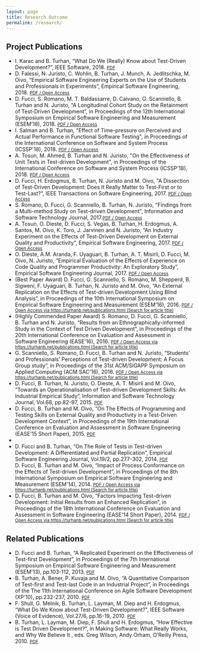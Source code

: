 ```yaml
---
layout: page
title: Research Outcome
permalink: /research/
---
```

<div class="publications">
  <h2 class="page-header">Project Publications</h2>
  <ul> 
    <li>
    I. Karac and B. Turhan, <span class="title">“What Do We (Really) Know about Test-Driven Development?”</span>, IEEE Software, 2018. <small><a href="http://doi.ieeecomputersociety.org/10.1109/MS.2018.2801554">PDF <span class="fa fa-external-link"></span></a></small>  
    </li>

<li>D. Falessi, N. Juristo, C. Wohlin, B. Turhan, J. Munch, A. Jedlitschka, M. Oivo, <span class="title">“Empirical Software Engineering Experts on the Use of Students and Professionals in Experiments”</span>, Empirical Software Engineering, 2018. <small><a href="https://doi.org/10.1007/s10664-017-9523-3">PDF <span class="fa fa-external-link"></span></a></small> <small><a href="http://rdcu.be/tpxB"> / Open Access <span class="fa fa-external-link"></span></a></small> 
    </li>
    <li> D. Fucci, S. Romano, M. T. Baldassarre, D. Caivano, G. Scanniello, B. Turhan and N. Juristo, <span class="title">“A Longitudinal Cohort Study on the Retainment of Test-Driven Development”</span>, in Proceedings of the 12th International Symposium on Empirical Software Engineering and Measurement (ESEM’18), 2018. <small><a href="">PDF <span class="fa fa-external-link"></span></a></small> <small><a href="https://arxiv.org/abs/1807.02971"> / Open Access <span class="fa fa-external-link"></span></a></small>
    </li>
        <li> I. Salman and B. Turhan, <span class="title">"Effect of Time-pressure on Perceived and Actual Performance in Functional Software Testing"</span>, in Proceedings of the International Conference on Software and System Process (ICSSP'18), 2018. <small><a href="https://doi.org/10.1145/3202710.3203148">PDF <span class="fa fa-external-link"></span></a></small> <small><a href="http://bura.brunel.ac.uk/handle/2438/16098"> / Open Access <span class="fa fa-external-link"></span></a></small> 
    </li>  
    <li> A. Tosun, M. Ahmed, B. Turhan and N. Juristo, <span class="title">"On the Effectiveness of Unit Tests in Test-driven Development"</span>, in Proceedings of the International Conference on Software and System Process (ICSSP'18), 2018. <small><a href="https://doi.org/10.1145/3202710.3203153">PDF <span class="fa fa-external-link"></span></a></small> <small><a href="http://bura.brunel.ac.uk/handle/2438/16116"> / Open Access <span class="fa fa-external-link"></span></a></small> 
    </li>  
    <li>  D. Fucci, H. Erdogmus, B. Turhan, N. Juristo and M. Oivo, <span class="title">"A Dissection of Test-Driven Development: Does It Really Matter to Test-First or to Test-Last?"</span>, IEEE Transactions on Software Engineering, 2017. <small><a href="http://dx.doi.org/10.1109/TSE.2016.2616877">PDF <span class="fa fa-external-link"></span></a></small> <small><a href="http://bura.brunel.ac.uk/handle/2438/14550"> / Open Access <span class="fa fa-external-link"></span></a></small> 
    </li>    
    <li>S. Romano, D. Fucci, G. Scanniello, B. Turhan, N. Juristo, <span class="title"> "Findings from a Multi-method Study on Test-driven Development"</span>, Information and Software Technology Journal, 2017.<small><a href="https://dx.doi.org/10.1016/j.infsof.2017.03.010">PDF <span class="fa fa-external-link"></span></a></small> <small><a href="http://bura.brunel.ac.uk/handle/2438/14579"> / Open Access <span class="fa fa-external-link"></span></a></small>
    </li>
    <li>
    A. Tosun, O. Dieste, D. Fucci, S. Vegas, B. Turhan, H. Erdogmus, A. Santos, M. Oivo, K. Toro, J. Jarvinen and N. Juristo, <span class="title">“An Industry Experiment on the Effects of Test-Driven Development on External Quality and Productivity”</span>, Empirical Software Engineering, 2017. <small><a href="http://dx.doi.org/10.1007/s10664-016-9490-0">PDF <span class="fa fa-external-link"></span></a></small> <small><a href="http://rdcu.be/oco8"> / Open Access <span class="fa fa-external-link"></span></a></small> 
    </li>
    <li>
    O. Dieste, A.M. Aranda, F. Uyaguari, B. Turhan, A. T. Misirli, D. Fucci, M. Oivo, N. Juristo, <span class="title">“Empirical Evaluation of the Effects of Experience on Code Quality and Programmer Productivity: An Exploratory Study”,</span> Empirical Software Engineering Journal, 2017. <small><a href="https://doi.org/10.1007/s10664-016-9471-3">PDF <span class="fa fa-external-link"></span></a></small> <small><a href="http://rdcu.be/u7BS"> / Open Access <span class="fa fa-external-link"></span></a></small>
    </li>
    <li>
      (Best Paper Award) D. Fucci, G. Scanniello, S. Romano, M. Shepperd, B. Sigweni, F. Uyaguari, B. Turhan, N. Juristo and M. Oivo, <span class="title">“An External Replication on the Effects of Test-driven Development Using Blind Analysis”</span>, in Proceedings of the 10th International Symposium on Empirical Software Engineering and Measurement (ESEM’16), 2016. <small><a href="http://dl.acm.org/authorize?N13684">PDF <span class="fa fa-external-link"></span></a></small> <small><a href="https://turhanb.net/publications.html"> / Open Access via https://turhanb.net/publications.html (Search for article title)<span class="fa fa-external-link"></span></a></small>
    </li>
    <li>
      (Highly Commended Paper Award) S. Romano, D. Fucci, G. Scanniello, B. Turhan and N. Juristo, <span class="title">“Results from an Ethnographically-informed Study in the Context of Test Driven Development”</span>, in Proceedings of the 20th International Conference on Evaluation and Assessment in Software Engineering (EASE'16), 2016. <small><a href="http://dl.acm.org/authorize?N13696">PDF <span class="fa fa-external-link"></span></a></small><small><a href="https://turhanb.net/publications.html"> / Open Access via https://turhanb.net/publications.html (Search for article title)<span class="fa fa-external-link"></span></a></small>
    </li>
    <li>
      G. Scanniello, S. Romano, D. Fucci, B. Turhan and N. Juristo,<span class="title"> “Students’ and Professionals’ Perceptions of Test-driven Development: A Focus Group study”</span>, in Proceedings of the 31st ACM/SIGAPP Symposium on Applied Computing (ACM SAC'16), 2016. <small><a href="http://dl.acm.org/authorize?N13697">PDF <span class="fa fa-external-link"></span></a></small><small><a href="https://turhanb.net/publications.html"> / Open Access via https://turhanb.net/publications.html (Search for article title)<span class="fa fa-external-link"></span></a></small>
    </li>
    <li>
      D. Fucci, B. Turhan, N. Juristo, O. Dieste, A. T. Misirli and M. Oivo, <span class="title">“Towards an Operationalisation of Test-driven Development Skills: An Industrial Empirical Study”</span>, Information and Software Technology Journal, Vol.68, pp.82-97, 2015. <small><a href="http://dx.doi.org/10.1016/j.infsof.2015.08.004">PDF <span class="fa fa-external-link"></span></a></small>
    </li>
    <li>
      D. Fucci, B. Turhan and M. Oivo, <span class="title">“On The Effects of Programming and Testing Skills on External Quality and Productivity in a Test-Driven Development Context”</span>, in Proceedings of the 19th International Conference on Evaluation and Assessment in Software Engineering (EASE'15 Short Paper), 2015. <small><a href="http://dx.doi.org/10.1145/2745802.2745826">PDF <span class="fa fa-external-link"></span></a></small>
    <li>        
    <li>
      D. Fucci and B. Turhan, <span class="title">“On The Role of Tests in Test-driven Development: A Differentiated and Partial Replication”</span>, Empirical Software Engineering Journal, Vol.19/2, pp.277-302, 2014. <small><a href="http://dx.doi.org/10.1007/s10664-013-9259-7">PDF <span class="fa fa-external-link"></span></a></small>
    </li>
      D. Fucci, B. Turhan and M. Oivo, <span class="title">“Impact of Process Conformance on the Effects of Test-driven Development”</span>, in Proceedings of the 8th International Symposium on Empirical Software Engineering and Measurement (ESEM'14), 2014. <small><a href="http://dx.doi.org/10.1145/2652524.2652526">PDF <span class="fa fa-external-link"></span></a></small><small><a href="https://turhanb.net/publications.html"> / Open Access via https://turhanb.net/publications.html (Search for article title)<span class="fa fa-external-link"></span></a></small>
    </li>
    <li>
      D. Fucci, B. Turhan and M. Oivo, <span class="title">“Factors Impacting Test-driven Development: Initial Results from an Enhanced Replication”</span>, in Proceedings of the 18th International Conference on Evaluation and Assessment in Software Engineering (EASE'14 Short Paper), 2014. <small><a href="http://dx.doi.org/10.1145/2601248.2601272">PDF <span class="fa fa-external-link"></span></a></small><small><a href="https://turhanb.net/publications.html"> / Open Access via https://turhanb.net/publications.html (Search for article title)<span class="fa fa-external-link"></span></a></small>
    </li>
  </ul>
</div>

<div class="publications">
  <h2 class="page-header">Related Publications</h2>
  <ul>
    <li>
      D. Fucci and B. Turhan, <span class="title">“A Replicated Experiment on the Effectiveness of Test-first Development”</span>, in Proceedings of the 7th International Symposium on Empirical Software Engineering and Measurement (ESEM'13), pp.103-112, 2013. <small><a href="http://dx.doi.org/10.1109/ESEM.2013.15">PDF <span class="fa fa-external-link"></span></a></small>
    </li>
    <li>
      B. Turhan, A. Bener, P. Kuvaja and M. Oivo, <span class="title">“A Quantitative Comparison of Test-first and Test-last Code in an Industrial Project”</span>, in Proceedings of the The 11th International Conference on Agile Software Development (XP'10), pp.232-237, 2010. <small><a href="http://dx.doi.org/10.1007/978-3-642-13054-0_24">PDF <span class="fa fa-external-link"></span></a></small>
    </li>
    <li>
      F. Shull, G. Melnik, B. Turhan, L. Layman, M. Diep and H. Erdogmus, <span class="title">“What Do We Know about Test-Driven Development?”</span>, IEEE Software (Voice of Evidence), Vol.27/6, pp.16-19, 2010. <small><a href="http://dx.doi.org/10.1109/MS.2010.152">PDF <span class="fa fa-external-link"></span></a></small>
    </li>
    <li>
      B. Turhan, L. Layman, M. Diep, F. Shull and H. Erdogmus, <span class="title">“How Effective is Test Driven Development?”</span>, in Making Software: What Really Works, and Why We Believe It , eds. Greg Wilson, Andy Orham, O’Reilly Press, 2010. <small><a href="http://oreilly.com/catalog/9781449394028/">PDF <span class="fa fa-external-link"></span></a></small>
    </li>
  </ul>
</div>
